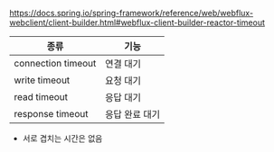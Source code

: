 https://docs.spring.io/spring-framework/reference/web/webflux-webclient/client-builder.html#webflux-client-builder-reactor-timeout

| 종류                 | 기능       |
| ------------------ | -------- |
| connection timeout | 연결 대기    |
| write timeout      | 요청 대기    |
| read timeout       | 응답 대기    |
| response timeout   | 응답 완료 대기 |
- 서로 겹치는 시간은 없음